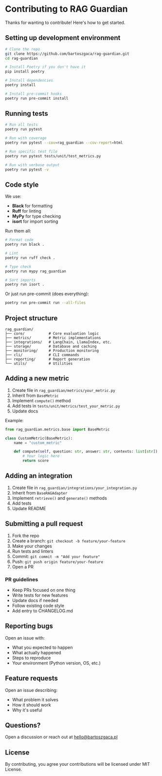 # Contributing to RAG Guardian

Thanks for wanting to contribute! Here's how to get started.

## Setting up development environment

```bash
# Clone the repo
git clone https://github.com/bartoszgaca/rag-guardian.git
cd rag-guardian

# Install Poetry if you don't have it
pip install poetry

# Install dependencies
poetry install

# Install pre-commit hooks
poetry run pre-commit install
```

## Running tests

```bash
# Run all tests
poetry run pytest

# Run with coverage
poetry run pytest --cov=rag_guardian --cov-report=html

# Run specific test file
poetry run pytest tests/unit/test_metrics.py

# Run with verbose output
poetry run pytest -v
```

## Code style

We use:
- **Black** for formatting
- **Ruff** for linting
- **MyPy** for type checking
- **isort** for import sorting

Run them all:

```bash
# Format code
poetry run black .

# Lint
poetry run ruff check .

# Type check
poetry run mypy rag_guardian

# Sort imports
poetry run isort .
```

Or just run pre-commit (does everything):

```bash
poetry run pre-commit run --all-files
```

## Project structure

```
rag_guardian/
├── core/           # Core evaluation logic
├── metrics/        # Metric implementations
├── integrations/   # LangChain, LlamaIndex, etc.
├── storage/        # Database and caching
├── monitoring/     # Production monitoring
├── cli/            # CLI commands
├── reporting/      # Report generation
└── utils/          # Utilities
```

## Adding a new metric

1. Create file in `rag_guardian/metrics/your_metric.py`
2. Inherit from `BaseMetric`
3. Implement `compute()` method
4. Add tests in `tests/unit/metrics/test_your_metric.py`
5. Update docs

Example:

```python
from rag_guardian.metrics.base import BaseMetric

class CustomMetric(BaseMetric):
    name = "custom_metric"

    def compute(self, question: str, answer: str, contexts: list[str]) -> float:
        # Your logic here
        return score
```

## Adding an integration

1. Create file in `rag_guardian/integrations/your_integration.py`
2. Inherit from `BaseRAGAdapter`
3. Implement `retrieve()` and `generate()` methods
4. Add tests
5. Update README

## Submitting a pull request

1. Fork the repo
2. Create a branch: `git checkout -b feature/your-feature`
3. Make your changes
4. Run tests and linters
5. Commit: `git commit -m "Add your feature"`
6. Push: `git push origin feature/your-feature`
7. Open a PR

### PR guidelines

- Keep PRs focused on one thing
- Write tests for new features
- Update docs if needed
- Follow existing code style
- Add entry to CHANGELOG.md

## Reporting bugs

Open an issue with:
- What you expected to happen
- What actually happened
- Steps to reproduce
- Your environment (Python version, OS, etc.)

## Feature requests

Open an issue describing:
- What problem it solves
- How it should work
- Why it's useful

## Questions?

Open a discussion or reach out at hello@bartoszgaca.pl

## License

By contributing, you agree your contributions will be licensed under MIT License.
